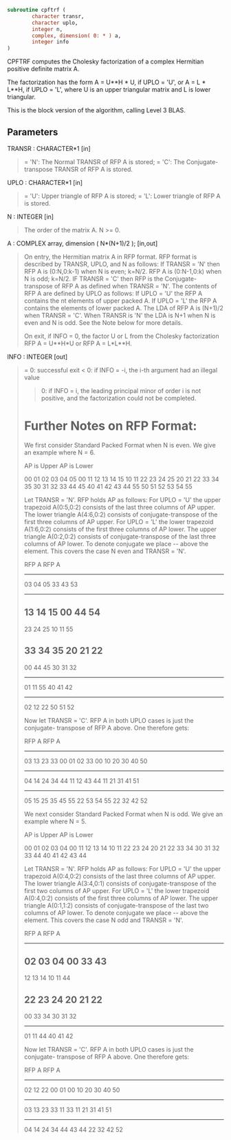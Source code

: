```fortran
subroutine cpftrf (
        character transr,
        character uplo,
        integer n,
        complex, dimension( 0: * ) a,
        integer info
)
```

CPFTRF computes the Cholesky factorization of a complex Hermitian
positive definite matrix A.

The factorization has the form
A = U\*\*H \* U,  if UPLO = 'U', or
A = L  \* L\*\*H,  if UPLO = 'L',
where U is an upper triangular matrix and L is lower triangular.

This is the block version of the algorithm, calling Level 3 BLAS.

## Parameters
TRANSR : CHARACTER\*1 [in]
> = 'N':  The Normal TRANSR of RFP A is stored;
> = 'C':  The Conjugate-transpose TRANSR of RFP A is stored.

UPLO : CHARACTER\*1 [in]
> = 'U':  Upper triangle of RFP A is stored;
> = 'L':  Lower triangle of RFP A is stored.

N : INTEGER [in]
> The order of the matrix A.  N >= 0.

A : COMPLEX array, dimension ( N\*(N+1)/2 ); [in,out]
> On entry, the Hermitian matrix A in RFP format. RFP format is
> described by TRANSR, UPLO, and N as follows: If TRANSR = 'N'
> then RFP A is (0:N,0:k-1) when N is even; k=N/2. RFP A is
> (0:N-1,0:k) when N is odd; k=N/2. IF TRANSR = 'C' then RFP is
> the Conjugate-transpose of RFP A as defined when
> TRANSR = 'N'. The contents of RFP A are defined by UPLO as
> follows: If UPLO = 'U' the RFP A contains the nt elements of
> upper packed A. If UPLO = 'L' the RFP A contains the elements
> of lower packed A. The LDA of RFP A is (N+1)/2 when TRANSR =
> 'C'. When TRANSR is 'N' the LDA is N+1 when N is even and N
> is odd. See the Note below for more details.
> 
> On exit, if INFO = 0, the factor U or L from the Cholesky
> factorization RFP A = U\*\*H\*U or RFP A = L\*L\*\*H.

INFO : INTEGER [out]
> = 0:  successful exit
> < 0:  if INFO = -i, the i-th argument had an illegal value
> > 0:  if INFO = i, the leading principal minor of order i
> is not positive, and the factorization could not be
> completed.
> 
> Further Notes on RFP Format:
> ============================
> 
> We first consider Standard Packed Format when N is even.
> We give an example where N = 6.
> 
> AP is Upper             AP is Lower
> 
> 00 01 02 03 04 05       00
> 11 12 13 14 15       10 11
> 22 23 24 25       20 21 22
> 33 34 35       30 31 32 33
> 44 45       40 41 42 43 44
> 55       50 51 52 53 54 55
> 
> Let TRANSR = 'N'. RFP holds AP as follows:
> For UPLO = 'U' the upper trapezoid A(0:5,0:2) consists of the last
> three columns of AP upper. The lower triangle A(4:6,0:2) consists of
> conjugate-transpose of the first three columns of AP upper.
> For UPLO = 'L' the lower trapezoid A(1:6,0:2) consists of the first
> three columns of AP lower. The upper triangle A(0:2,0:2) consists of
> conjugate-transpose of the last three columns of AP lower.
> To denote conjugate we place -- above the element. This covers the
> case N even and TRANSR = 'N'.
> 
> RFP A                   RFP A
> 
> -- -- --
> 03 04 05                33 43 53
> -- --
> 13 14 15                00 44 54
> --
> 23 24 25                10 11 55
> 
> 33 34 35                20 21 22
> --
> 00 44 45                30 31 32
> -- --
> 01 11 55                40 41 42
> -- -- --
> 02 12 22                50 51 52
> 
> Now let TRANSR = 'C'. RFP A in both UPLO cases is just the conjugate-
> transpose of RFP A above. One therefore gets:
> 
> RFP A                   RFP A
> 
> -- -- -- --                -- -- -- -- -- --
> 03 13 23 33 00 01 02    33 00 10 20 30 40 50
> -- -- -- -- --                -- -- -- -- --
> 04 14 24 34 44 11 12    43 44 11 21 31 41 51
> -- -- -- -- -- --                -- -- -- --
> 05 15 25 35 45 55 22    53 54 55 22 32 42 52
> 
> We next  consider Standard Packed Format when N is odd.
> We give an example where N = 5.
> 
> AP is Upper                 AP is Lower
> 
> 00 01 02 03 04              00
> 11 12 13 14              10 11
> 22 23 24              20 21 22
> 33 34              30 31 32 33
> 44              40 41 42 43 44
> 
> Let TRANSR = 'N'. RFP holds AP as follows:
> For UPLO = 'U' the upper trapezoid A(0:4,0:2) consists of the last
> three columns of AP upper. The lower triangle A(3:4,0:1) consists of
> conjugate-transpose of the first two   columns of AP upper.
> For UPLO = 'L' the lower trapezoid A(0:4,0:2) consists of the first
> three columns of AP lower. The upper triangle A(0:1,1:2) consists of
> conjugate-transpose of the last two   columns of AP lower.
> To denote conjugate we place -- above the element. This covers the
> case N odd  and TRANSR = 'N'.
> 
> RFP A                   RFP A
> 
> -- --
> 02 03 04                00 33 43
> --
> 12 13 14                10 11 44
> 
> 22 23 24                20 21 22
> --
> 00 33 34                30 31 32
> -- --
> 01 11 44                40 41 42
> 
> Now let TRANSR = 'C'. RFP A in both UPLO cases is just the conjugate-
> transpose of RFP A above. One therefore gets:
> 
> RFP A                   RFP A
> 
> -- -- --                   -- -- -- -- -- --
> 02 12 22 00 01             00 10 20 30 40 50
> -- -- -- --                   -- -- -- -- --
> 03 13 23 33 11             33 11 21 31 41 51
> -- -- -- -- --                   -- -- -- --
> 04 14 24 34 44             43 44 22 32 42 52
